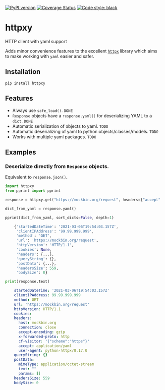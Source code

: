 [![PyPI version](https://badge.fury.io/py/blue-chip.svg)](https://badge.fury.io/py/httpxy)
[![Coverage Status](https://coveralls.io/repos/github/Kilo59/httpxy/badge.svg?branch=master)](https://coveralls.io/github/Kilo59/httpxy?branch=master)
[![Code style: black](https://img.shields.io/badge/code%20style-black-000000.svg)](https://github.com/ambv/black)


# httpxy
HTTP client with yaml support

Adds minor convenience features to the excellent [`httpx`](https://www.python-httpx.org/) library which aims to make working with `yaml` easier and safer.

## Installation

```
pip install httpxy
```

## Features
* Always use `safe_load()`. `DONE`
* `Response` objects have a `response.yaml()` for deserializing YAML to a `dict`. `DONE`
* Automatic serialization of objects to yaml. `TODO`
* Automatic deserializing of yaml to python objects/classes/models. `TODO`
* Works with multiple yaml packages. `TODO`


## Examples

### Deserialize directly from `Response` objects.

Equivalent to `response.json()`.

```python
import httpxy
from pprint import pprint

response = httpxy.get("https://mockbin.org/request", headers={"accept": "application/yaml"})

dict_from_yaml = response.yaml()

pprint(dict_from_yaml, sort_dicts=False, depth=1)
```

```python
    {'startedDateTime': '2021-03-06T19:54:03.157Z',
     'clientIPAddress': '99.99.999.999',
     'method': 'GET',
     'url': 'https://mockbin.org/request',
     'httpVersion': 'HTTP/1.1',
     'cookies': None,
     'headers': {...},
     'queryString': {},
     'postData': {...},
     'headersSize': 559,
     'bodySize': 0}

```

```python
print(response.text)
```

```yaml
    startedDateTime: '2021-03-06T19:54:03.157Z'
    clientIPAddress: 99.99.999.999
    method: GET
    url: 'https://mockbin.org/request'
    httpVersion: HTTP/1.1
    cookies:
    headers:
      host: mockbin.org
      connection: close
      accept-encoding: gzip
      x-forwarded-proto: http
      cf-visitor: '{"scheme":"https"}'
      accept: application/yaml
      user-agent: python-httpx/0.17.0
    queryString: {}
    postData:
      mimeType: application/octet-stream
      text: ""
      params: []
    headersSize: 559
    bodySize: 0
```
